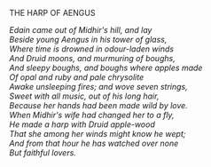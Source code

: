 THE HARP OF AENGUS  
  
*Edain came out of Midhir's hill, and lay  
Beside young Aengus in his tower of glass,  
Where time is drowned in odour-laden winds  
And Druid moons, and murmuring of boughs,  
And sleepy boughs, and boughs where apples made  
Of opal and ruby and pale chrysolite  
Awake unsleeping fires; and wove seven strings,  
Sweet with all music, out of his long hair,  
Because her hands had been made wild by love.  
When Midhir's wife had changed her to a fly,  
He made a harp with Druid apple-wood  
That she among her winds might know he wept;  
And from that hour he has watched over none  
But faithful lovers.*  

